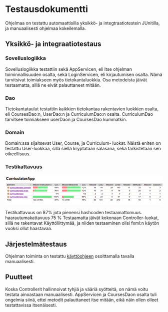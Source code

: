 # Testausdokumentti

Ohjelmaa on testattu automaattisilla yksikkö- ja integtraatiotestein JUnitilla, ja manuaalisesti ohjelmaa kokeilemalla.

## Yksikkö- ja integraatiotestaus

### Sovelluslogiikka

Sovelluslogiikka testattiin sekä AppServicen, eli Itse ohjelman toiminnallisuuden osalta, sekä LoginServicen, eli kirjautumisen osalta. Nämä tarvitsivat toimiakseen myös tietokantaluokkia. Osa metodeista jäivät testaamatta, sillä ne eivät palauttaneet mitään.

### Dao

Tietokantataulut testattiin kaikkien tietokantaa rakentavien luokkien osalta, eli CoursesDao:n, UserDao:n ja CurriculumDao:n osalta. CurriculumDao tarvitsee toimiakseen userDaon ja CoursesDao kummatkin.

### Domain

Domain:ssa sijaitsevat User, Course, ja Curriculum- luokat. Näistä eniten on testattu User-luokkaa, sillä siellä kryptataan salasana, sekä tarkistetaan sen oikeellisuus.

### Testikattavuus
![Testikattavuus](https://raw.githubusercontent.com/nothros/ot-harjoitustyo/master/dokumentaatio/kuvat/testit.png)


Testikattavuus on 87% jota pienensi hashcoden testaamattomuus. haarautumakattavuus 75 % Testaamatta jäivät kokonaan Controller-luokat, sillä ne rakentavat Käyttöliittymää, ja niiden testaaminen olisi fxml:n käytön vuoksi ollut haastavaa.

## Järjestelmätestaus

Ohjelman toiminta on testattu [käyttöohjeen](https://github.com/nothros/ot-harjoitustyo/blob/master/dokumentaatio/kayttoohje.md) osoittamalla tavalla manuaalisesti.

## Puutteet

Koska Controllerit hallinnoivat tyhjiä ja vääriä syötteitä, on nämä voitu testata ainoastaan manuaalisesti. AppServicen ja CoursesDaon osalta tuli ongelmia siinä, ettei metodit palauttaneet itse mitään, eikä näin ollen olleet testattavissa itsenäisesti.
